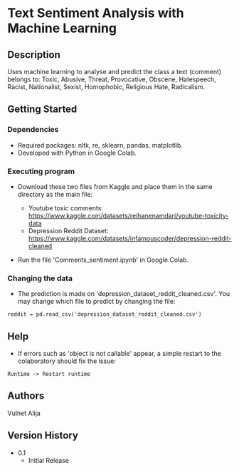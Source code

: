 # Text Sentiment Analysis with Machine Learning

## Description

Uses machine learning to analyse and predict the class a text (comment) belongs to: Toxic, Abusive, Threat, Provocative, Obscene, Hatespeech, Racist, Nationalist, Sexist, Homophobic, Religious Hate, Radicalism.

## Getting Started

### Dependencies

* Required packages: nltk, re, sklearn, pandas, matplotlib.
* Developed with Python in Google Colab.

### Executing program

* Download these two files from Kaggle and place them in the same directory as the main file:
  * Youtube toxic comments: https://www.kaggle.com/datasets/reihanenamdari/youtube-toxicity-data
  * Depression Reddit Dataset: https://www.kaggle.com/datasets/infamouscoder/depression-reddit-cleaned

* Run the file 'Comments_sentiment.ipynb' in Google Colab.

### Changing the data
* The prediction is made on 'depression_dataset_reddit_cleaned.csv'. You may change which file to predict by changing the file:
```
reddit = pd.read_csv('depression_dataset_reddit_cleaned.csv')
```

## Help
* If errors such as 'object is not callable' appear, a simple restart to the colaboratory should fix the issue:
```
Runtime -> Restart runtime
```

## Authors

Vulnet Alija 

## Version History
* 0.1
    * Initial Release
